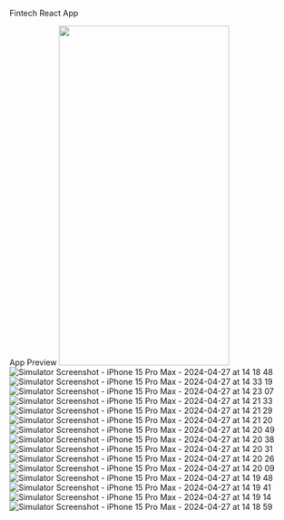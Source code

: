 Fintech React App

App Preview
<img src="https://github.com/rushiii3/fintech/assets/105168088/4eaa7159-da99-44c9-af36-894d3902875e" height="600" width="300" />
![Simulator Screenshot - iPhone 15 Pro Max - 2024-04-27 at 14 18 48](https://github.com/rushiii3/fintech/assets/105168088/4eaa7159-da99-44c9-af36-894d3902875e)
![Simulator Screenshot - iPhone 15 Pro Max - 2024-04-27 at 14 33 19](https://github.com/rushiii3/fintech/assets/105168088/bf25b41f-d0dd-4964-88d0-dcad460dea98)
![Simulator Screenshot - iPhone 15 Pro Max - 2024-04-27 at 14 23 07](https://github.com/rushiii3/fintech/assets/105168088/7c296754-2568-448b-b432-ad2426fad1ac)
![Simulator Screenshot - iPhone 15 Pro Max - 2024-04-27 at 14 21 33](https://github.com/rushiii3/fintech/assets/105168088/f89fe5b6-cd0e-469b-b6dd-0e2a89a86bbb)
![Simulator Screenshot - iPhone 15 Pro Max - 2024-04-27 at 14 21 29](https://github.com/rushiii3/fintech/assets/105168088/2640f76d-c5ab-47d8-83dd-01e83396902e)
![Simulator Screenshot - iPhone 15 Pro Max - 2024-04-27 at 14 21 20](https://github.com/rushiii3/fintech/assets/105168088/23100166-577e-42d1-839f-6ed313dda1f7)
![Simulator Screenshot - iPhone 15 Pro Max - 2024-04-27 at 14 20 49](https://github.com/rushiii3/fintech/assets/105168088/274753e4-7a67-4f30-89e0-c86ce786072f)
![Simulator Screenshot - iPhone 15 Pro Max - 2024-04-27 at 14 20 38](https://github.com/rushiii3/fintech/assets/105168088/b82b5fae-7c8e-4575-a603-85709cca28eb)
![Simulator Screenshot - iPhone 15 Pro Max - 2024-04-27 at 14 20 31](https://github.com/rushiii3/fintech/assets/105168088/f8fef4e1-6cb2-4a75-ad48-a61f080386ff)
![Simulator Screenshot - iPhone 15 Pro Max - 2024-04-27 at 14 20 26](https://github.com/rushiii3/fintech/assets/105168088/aca3bfd7-e56a-46e8-8eee-4b61000af7ae)
![Simulator Screenshot - iPhone 15 Pro Max - 2024-04-27 at 14 20 09](https://github.com/rushiii3/fintech/assets/105168088/27919235-1679-4599-8804-c691de26f014)
![Simulator Screenshot - iPhone 15 Pro Max - 2024-04-27 at 14 19 48](https://github.com/rushiii3/fintech/assets/105168088/3b569b5c-70d9-491d-95b4-0fcf3519514c)
![Simulator Screenshot - iPhone 15 Pro Max - 2024-04-27 at 14 19 41](https://github.com/rushiii3/fintech/assets/105168088/3882be8a-8dba-4696-b42c-d16d1d37f22e)
![Simulator Screenshot - iPhone 15 Pro Max - 2024-04-27 at 14 19 14](https://github.com/rushiii3/fintech/assets/105168088/ae50c605-2bde-437f-ae2c-4e769ffbdc65)
![Simulator Screenshot - iPhone 15 Pro Max - 2024-04-27 at 14 18 59](https://github.com/rushiii3/fintech/assets/105168088/d76a110e-f6d8-4d6b-9b4b-5dcb5b9f942a)
